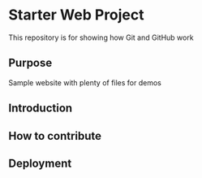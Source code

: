 # Starter Web Project

This repository is for showing how Git and GitHub work

## Purpose

Sample website with plenty of files for demos

## Introduction

## How to contribute

## Deployment